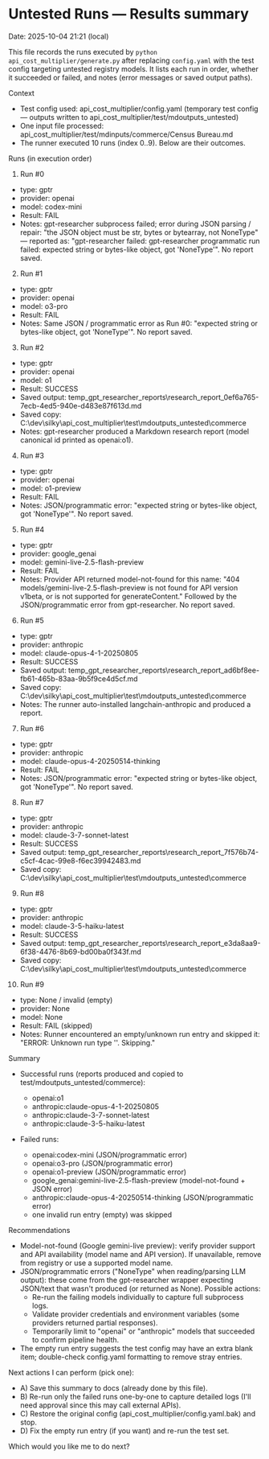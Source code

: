 # Untested Runs — Results summary
Date: 2025-10-04 21:21 (local)

This file records the runs executed by `python api_cost_multiplier/generate.py` after replacing `config.yaml` with the test config targeting untested registry models. It lists each run in order, whether it succeeded or failed, and notes (error messages or saved output paths).

Context
- Test config used: api_cost_multiplier/config.yaml (temporary test config — outputs written to api_cost_multiplier/test/mdoutputs_untested)
- One input file processed: api_cost_multiplier/test/mdinputs/commerce/Census Bureau.md
- The runner executed 10 runs (index 0..9). Below are their outcomes.

Runs (in execution order)
1) Run #0
- type: gptr
- provider: openai
- model: codex-mini
- Result: FAIL
- Notes: gpt-researcher subprocess failed; error during JSON parsing / repair:
  "the JSON object must be str, bytes or bytearray, not NoneType" — reported as:
  "gpt-researcher failed: gpt-researcher programmatic run failed: expected string or bytes-like object, got 'NoneType'".
  No report saved.

2) Run #1
- type: gptr
- provider: openai
- model: o3-pro
- Result: FAIL
- Notes: Same JSON / programmatic error as Run #0:
  "expected string or bytes-like object, got 'NoneType'".
  No report saved.

3) Run #2
- type: gptr
- provider: openai
- model: o1
- Result: SUCCESS
- Saved output: temp_gpt_researcher_reports\research_report_0ef6a765-7ecb-4ed5-940e-d483e87f613d.md
- Saved copy: C:\dev\silky\api_cost_multiplier\test\mdoutputs_untested\commerce
- Notes: gpt-researcher produced a Markdown research report (model canonical id printed as openai:o1).

4) Run #3
- type: gptr
- provider: openai
- model: o1-preview
- Result: FAIL
- Notes: JSON/programmatic error: "expected string or bytes-like object, got 'NoneType'".
  No report saved.

5) Run #4
- type: gptr
- provider: google_genai
- model: gemini-live-2.5-flash-preview
- Result: FAIL
- Notes: Provider API returned model-not-found for this name:
  "404 models/gemini-live-2.5-flash-preview is not found for API version v1beta, or is not supported for generateContent."
  Followed by the JSON/programmatic error from gpt-researcher.
  No report saved.

6) Run #5
- type: gptr
- provider: anthropic
- model: claude-opus-4-1-20250805
- Result: SUCCESS
- Saved output: temp_gpt_researcher_reports\research_report_ad6bf8ee-fb61-465b-83aa-9b5f9ce4d5cf.md
- Saved copy: C:\dev\silky\api_cost_multiplier\test\mdoutputs_untested\commerce
- Notes: The runner auto-installed langchain-anthropic and produced a report.

7) Run #6
- type: gptr
- provider: anthropic
- model: claude-opus-4-20250514-thinking
- Result: FAIL
- Notes: JSON/programmatic error: "expected string or bytes-like object, got 'NoneType'".
  No report saved.

8) Run #7
- type: gptr
- provider: anthropic
- model: claude-3-7-sonnet-latest
- Result: SUCCESS
- Saved output: temp_gpt_researcher_reports\research_report_7f576b74-c5cf-4cac-99e8-f6ec39942483.md
- Saved copy: C:\dev\silky\api_cost_multiplier\test\mdoutputs_untested\commerce

9) Run #8
- type: gptr
- provider: anthropic
- model: claude-3-5-haiku-latest
- Result: SUCCESS
- Saved output: temp_gpt_researcher_reports\research_report_e3da8aa9-6f38-4476-8b69-bd00ba0f343f.md
- Saved copy: C:\dev\silky\api_cost_multiplier\test\mdoutputs_untested\commerce

10) Run #9
- type: None / invalid (empty)
- provider: None
- model: None
- Result: FAIL (skipped)
- Notes: Runner encountered an empty/unknown run entry and skipped it: "ERROR: Unknown run type ''. Skipping."

Summary
- Successful runs (reports produced and copied to test/mdoutputs_untested/commerce):
  - openai:o1
  - anthropic:claude-opus-4-1-20250805
  - anthropic:claude-3-7-sonnet-latest
  - anthropic:claude-3-5-haiku-latest

- Failed runs:
  - openai:codex-mini (JSON/programmatic error)
  - openai:o3-pro (JSON/programmatic error)
  - openai:o1-preview (JSON/programmatic error)
  - google_genai:gemini-live-2.5-flash-preview (model-not-found + JSON error)
  - anthropic:claude-opus-4-20250514-thinking (JSON/programmatic error)
  - one invalid run entry (empty) was skipped

Recommendations
- Model-not-found (Google gemini-live preview): verify provider support and API availability (model name and API version). If unavailable, remove from registry or use a supported model name.
- JSON/programmatic errors ("NoneType" when reading/parsing LLM output): these come from the gpt-researcher wrapper expecting JSON/text that wasn't produced (or returned as None). Possible actions:
  - Re-run the failing models individually to capture full subprocess logs.
  - Validate provider credentials and environment variables (some providers returned partial responses).
  - Temporarily limit to "openai" or "anthropic" models that succeeded to confirm pipeline health.
- The empty run entry suggests the test config may have an extra blank item; double-check config.yaml formatting to remove stray entries.

Next actions I can perform (pick one):
- A) Save this summary to docs (already done by this file).
- B) Re-run only the failed runs one-by-one to capture detailed logs (I'll need approval since this may call external APIs).
- C) Restore the original config (api_cost_multiplier/config.yaml.bak) and stop.
- D) Fix the empty run entry (if you want) and re-run the test set.

Which would you like me to do next?
